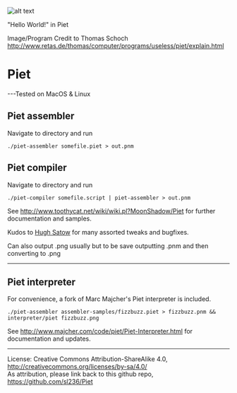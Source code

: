 ![alt text](https://ipfs.io/ipns/QmXbs5uUu3PudTED339yVBpJD66oL99beTid6SH6dhZHLZ/Images/pietb.png)

"Hello World!" in Piet

Image/Program Credit to Thomas Schoch http://www.retas.de/thomas/computer/programs/useless/piet/explain.html

Piet
====

---Tested on MacOS & Linux

Piet assembler
--------------

Navigate to directory and run

    ./piet-assembler somefile.piet > out.pnm

Piet compiler
-------------

Navigate to directory and run

    ./piet-compiler somefile.script | piet-assembler > out.pnm

See http://www.toothycat.net/wiki/wiki.pl?MoonShadow/Piet for further documentation and samples.   
   
Kudos to [Hugh Satow](http://freespace.virgin.net/hugh.satow/midp/) for many assorted tweaks and bugfixes.

Can also output .png usually but to be save outputting .pnm and then converting to .png

---

Piet interpreter
----------------

For convenience, a fork of Marc Majcher's Piet interpreter is included. 

    ./piet-assembler assembler-samples/fizzbuzz.piet > fizzbuzz.pnm && interpreter/piet fizzbuzz.png

See http://www.majcher.com/code/piet/Piet-Interpreter.html for documentation and updates.

----

License: Creative Commons Attribution-ShareAlike 4.0, http://creativecommons.org/licenses/by-sa/4.0/  
As attribution, please link back to this github repo, https://github.com/sl236/Piet
